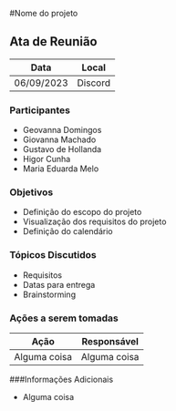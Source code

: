 #Nome do projeto


## Ata de Reunião

Data         | Local
------------ | -------------
06/09/2023   | Discord


### Participantes
* Geovanna Domingos
* Giovanna Machado
* Gustavo de Hollanda
* Higor Cunha
* Maria Eduarda Melo

### Objetivos
* Definição do escopo do projeto
* Visualização dos requisitos do projeto
* Definição do calendário


### Tópicos Discutidos
* Requisitos
* Datas para entrega
* Brainstorming

### Ações a serem tomadas
Ação         | Responsável   
------------ | ------------- 
Alguma coisa |Alguma coisa   

###Informações Adicionais
* Alguma coisa


